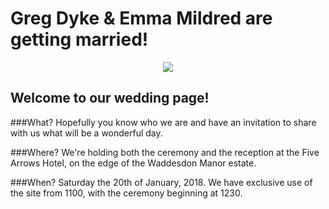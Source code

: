 # Greg Dyke & Emma Mildred are getting married!

<div style="text-align:center"><img src ="https://gadyke.github.io/images/helmets.jpeg" /></div>

## Welcome to our wedding page!

###What?
Hopefully you know who we are and have an invitation to share with us what will be a wonderful day.

###Where?
We're holding both the ceremony and the reception at the Five Arrows Hotel, on the edge of the Waddesdon Manor estate.

###When?
Saturday the 20th of January, 2018. We have exclusive use of the site from 1100, with the ceremony beginning at 1230.
